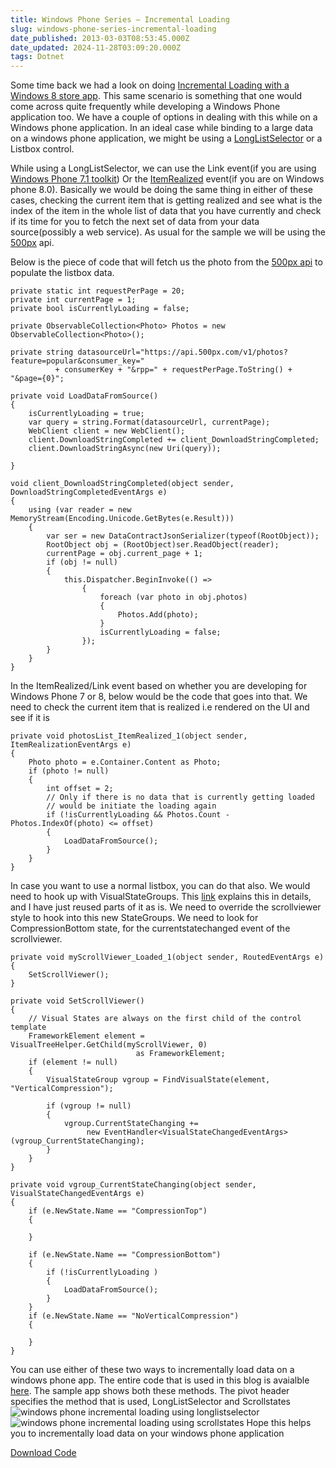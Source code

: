 ```yaml
---
title: Windows Phone Series – Incremental Loading
slug: windows-phone-series-incremental-loading
date_published: 2013-03-03T08:53:45.000Z
date_updated: 2024-11-28T03:09:20.000Z
tags: Dotnet
---
```


Some time back we had a look on doing [Incremental Loading with a Windows 8 store app](http://rahulpnath.wordpress.com/2012/10/28/windows-8-series-incremental-loading/). This same scenario is something that one would come across quite frequently while developing a Windows Phone application too. We have a couple of options in dealing with this while on a Windows phone application. In an ideal case while binding to a large data on a windows phone application, we might be using a [LongListSelector](http://msdn.microsoft.com/en-US/library/windowsphone/develop/microsoft.phone.controls.longlistselector(v=vs.105).aspx) or a Listbox control.

While using a LongListSelector, we can use the Link event(if you are using [Windows Phone 7.1 toolkit](http://phone.codeplex.com/)) Or the [ItemRealized](http://msdn.microsoft.com/en-US/library/windowsphone/develop/microsoft.phone.controls.longlistselector.itemrealized(v=vs.105).aspx) event(if you are on Windows phone 8.0). Basically we would be doing the same thing in either of these cases, checking the current item that is getting realized and see what is the index of the item in the whole list of data that you have currently and check if its time for you to fetch the next set of data from your data source(possibly a web service). As usual for the sample we will be using the [500px](http://500px.com/popular) api.

Below is the piece of code that will fetch us the photo from the [500px api](http://developers.500px.com/) to populate the listbox data.

    private static int requestPerPage = 20;
    private int currentPage = 1;
    private bool isCurrentlyLoading = false;
    
    private ObservableCollection<Photo> Photos = new ObservableCollection<Photo>();
    
    private string datasourceUrl="https://api.500px.com/v1/photos?feature=popular&consumer_key="
              + consumerKey + "&rpp=" + requestPerPage.ToString() + "&page={0}";
    
    private void LoadDataFromSource()
    {
        isCurrentlyLoading = true;
        var query = string.Format(datasourceUrl, currentPage);
        WebClient client = new WebClient();
        client.DownloadStringCompleted += client_DownloadStringCompleted;
        client.DownloadStringAsync(new Uri(query));
    
    }
    
    void client_DownloadStringCompleted(object sender, DownloadStringCompletedEventArgs e)
    {
        using (var reader = new MemoryStream(Encoding.Unicode.GetBytes(e.Result)))
        {
            var ser = new DataContractJsonSerializer(typeof(RootObject));
            RootObject obj = (RootObject)ser.ReadObject(reader);
            currentPage = obj.current_page + 1;
            if (obj != null)
            {
                this.Dispatcher.BeginInvoke(() =>
                    {
                        foreach (var photo in obj.photos)
                        {
                            Photos.Add(photo);
                        }
                        isCurrentlyLoading = false;
                    });
            }
        }
    }
    

In the ItemRealized/Link event based on whether you are developing for Windows Phone 7 or 8, below would be the code that goes into that. We need to check the current item that is realized i.e rendered on the UI and see if it is

    private void photosList_ItemRealized_1(object sender, ItemRealizationEventArgs e)
    {
        Photo photo = e.Container.Content as Photo;
        if (photo != null)
        {
            int offset = 2;
            // Only if there is no data that is currently getting loaded
            // would be initiate the loading again
            if (!isCurrentlyLoading && Photos.Count - Photos.IndexOf(photo) <= offset)
            {
                LoadDataFromSource();
            }
        }
    }
    

In case you want to use a normal listbox, you can do that also. We would need to hook up with VisualStateGroups. This [link](http://blogs.msdn.com/b/slmperf/archive/2011/06/30/windows-phone-mango-change-listbox-how-to-detect-compression-end-of-scroll-states.aspx) explains this in details, and I have just reused parts of it as is. We need to override the scrollviewer style to hook into this new StateGroups. We need to look for CompressionBottom state, for the currentstatechanged event of the scrollviewer.

    private void myScrollViewer_Loaded_1(object sender, RoutedEventArgs e)
    {
        SetScrollViewer();
    }
    
    private void SetScrollViewer()
    {
        // Visual States are always on the first child of the control template
        FrameworkElement element = VisualTreeHelper.GetChild(myScrollViewer, 0)
                                as FrameworkElement;
        if (element != null)
        {
            VisualStateGroup vgroup = FindVisualState(element, "VerticalCompression");
    
            if (vgroup != null)
            {
                vgroup.CurrentStateChanging +=
                     new EventHandler<VisualStateChangedEventArgs>(vgroup_CurrentStateChanging);
            }
        }
    }
    
    private void vgroup_CurrentStateChanging(object sender, VisualStateChangedEventArgs e)
    {
        if (e.NewState.Name == "CompressionTop")
        {
    
        }
    
        if (e.NewState.Name == "CompressionBottom")
        {
            if (!isCurrentlyLoading )
            {
                LoadDataFromSource();
            }
        }
        if (e.NewState.Name == "NoVerticalCompression")
        {
    
        }
    }
    

You can use either of these two ways to incrementally load data on a windows phone app. The entire code that is used in this blog is avaialble [here](https://github.com/rahulpnath/IncrementalLoadingPhone). The sample app shows both these methods. The pivot header specifies the method that is used, LongListSelector and Scrollstates
![windows phone incremental loading using longlistselector](__GHOST_URL__/content/images/wp_incremental_loading_longlistselector.jpg)![windows phone incremental loading using scrollstates](__GHOST_URL__/content/images/wp_incremental_loading_scrollstates.jpg)
Hope this helps you to incrementally load data on your windows phone application

[Download Code](https://github.com/rahulpnath/IncrementalLoadingPhone)
